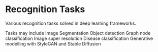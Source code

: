 # Recognition Tasks
Various recognition tasks solved in deep learning frameworks.

Tasks may include
 Image Segmentation
 Object detection
 Graph node classification
 Image super resolution
 Disease classification
 Generative modelling with StyleGAN and Stable Diffusion
